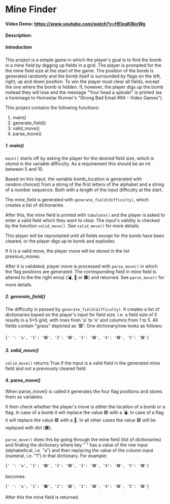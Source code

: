 # Mine Finder
#### Video Demo:  https://www.youtube.com/watch?v=HElxqK8kcWg
#### Description:
##### Introduction
This project is a simple game in which the player's goal is to find the bomb in a mine field by digging up fields in a grid. The player is prompted for the the mine field size at the start of the game. The position of the bomb is generated randomly and the bomb itself is surrounded by flags on the left, right, up and down position. To win the player must clear all fields, except the one where the bomb is hidden. If, however, the player digs up the bomb instead they will lose and the message "Your head a splode!" is printed (as a hommage to Homestar Runner's "Strong Bad Email #94 - Video Games").

This project contains the following functions:
1. main()
2. generate_field()
3. valid_move()
4. parse_move()

##### 1. main()
```main()``` starts off by asking the player for the desired field size, which is stored in the variable difficulty. As a requirement this should be an int between 5 and 10.

Based on this input, the variable bomb_location is generated with random.choice() from a string of the first letters of the alphabet and a string of a number sequence. Both with a length of the input difficulty at the start.

The mine_field is generated with ```generate_field(difficulty)```, which creates a list of dictionaries.

After this, the mine field is printed with ```tabulate()``` and the player is asked to enter a valid field which they want to clear. The input's validity is checked by the function ```valid_move()```. See ```valid_move()``` for more details.

This player will be reprompted until all fields except for the bomb have been cleared, or the player digs up te bomb and explodes.

If it is a valid move, the player move will be stored in the list previous_moves.

After it is validated, player move is processed with ```parse_move()``` in which the flag positions are generated. The corresponding field in mine field is altered to the the right emoji (💣, 🚩 or 🟫) and returned. See ```parse_move()``` for more details.

##### 2. generate_field()
The difficulty is passed by ```generate_field(difficulty)```. It creates a list of dictionaries based on the player's input for field size. I.e. a field size of 5 results in a 5*5 grid, with rows from 'a' to 'e' and columns from 1 to 5. All fields contain "grass" depicted as '🟩'. One dictionary/row looks as follows:

```{' ': 'a', '1': '🟩', '2': '🟩', '3': '🟩', '4': '🟩', '5': '🟩'}```

##### 3. valid_move()
```valid_move()``` returns True if the input is a valid field in the generated mine field and not a previously cleared field.

#### 4. parse_move()
When parse_move() is called it generates the four flag positions and stores them as variables.

It then check whether the player's move is either the location of a bomb or a flag. In case of a bomb it will replace the value 🟩 with a 💣. In case of a flag it will replace the value 🟩 with a 🚩. In all other cases the value 🟩 will be replaced with dirt (🟫).

```parse_move()``` does this by going through the mine field (list of dictionaries) and finding the dictionary where key " " has a value of the row input (alphabetical, i.e. "a") and then replacing the value of the column input (numeral, i.e. "1") in that dictionary. For example:

```{' ': 'a', '1': '🟩', '2': '🟩', '3': '🟩', '4': '🟩', '5': '🟩'}```

becomes

```{' ': 'a', '1': '🟫', '2': '🟩', '3': '🟩', '4': '🟩', '5': '🟩'}```

After this the mine field is returned.
